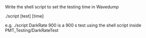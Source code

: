 Write the shell script to set the testing time in Wavedump

./script [test] [time]

e.g. ./script DarkRate 900 is a 900 s test using the shell script inside PMT_Testing/DarkRateTest
